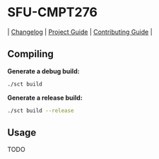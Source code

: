 # SFU-CMPT276
| [Changelog](CHANGELOG.md) | [Project Guide](PLAN.md) | [Contributing Guide](CONTRIBUTING.md) | 



## Compiling

**Generate a debug build:**

```bash
./sct build
```

**Generate a release build:**

```bash
./sct build --release
```



## Usage

TODO

